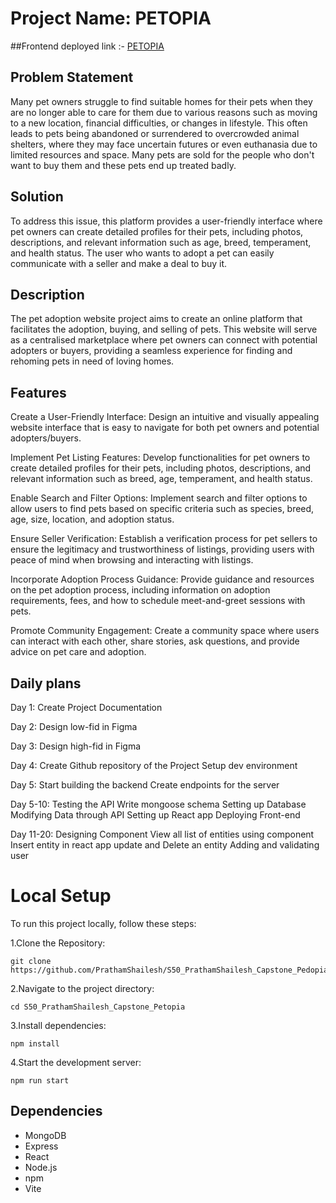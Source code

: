 # Project Name: PETOPIA

##Frontend deployed link :- [PETOPIA](https://profound-cajeta-01bd6a.netlify.app/)
## Problem Statement
Many pet owners struggle to find suitable homes for their pets when they are no longer able to care for them due to various reasons such as moving to a new location, financial difficulties, or changes in lifestyle. This often leads to pets being abandoned or surrendered to overcrowded animal shelters, where they may face uncertain futures or even euthanasia due to limited resources and space.
Many pets are sold for the people who don't want to buy them and these pets end up treated badly.


## Solution 
To address this issue, this platform provides a user-friendly interface where pet owners can create detailed profiles for their pets, including photos, descriptions, and relevant information such as age, breed, temperament, and health status. The user who wants to adopt a pet can easily communicate with a seller and make a deal to buy it.

## Description
The pet adoption website project aims to create an online platform that facilitates the adoption, buying, and selling of pets. This website will serve as a centralised marketplace where pet owners can connect with potential adopters or buyers, providing a seamless experience for finding and rehoming pets in need of loving homes.

## Features
Create a User-Friendly Interface: Design an intuitive and visually appealing website interface that is easy to navigate for both pet owners and potential adopters/buyers.

Implement Pet Listing Features: Develop functionalities for pet owners to create detailed profiles for their pets, including photos, descriptions, and relevant information such as breed, age, temperament, and health status.

Enable Search and Filter Options: Implement search and filter options to allow users to find pets based on specific criteria such as species, breed, age, size, location, and adoption status.

Ensure Seller Verification: Establish a verification process for pet sellers to ensure the legitimacy and trustworthiness of listings, providing users with peace of mind when browsing and interacting with listings.

Incorporate Adoption Process Guidance: Provide guidance and resources on the pet adoption process, including information on adoption requirements, fees, and how to schedule meet-and-greet sessions with pets.

Promote Community Engagement: Create a community space where users can interact with each other, share stories, ask questions, and provide advice on pet care and adoption.


## Daily plans

Day 1:
Create Project Documentation

Day 2:
Design low-fid in Figma

Day 3:
Design high-fid in Figma

Day 4:
Create Github repository of the Project
Setup dev environment

Day 5:
Start building the backend
Create endpoints for the server

Day 5-10:
Testing the API
Write mongoose schema
Setting up Database
Modifying Data through API
Setting up React app
Deploying Front-end

Day 11-20:
Designing Component
View all list of entities using component
Insert entity in react app
update and Delete an entity
Adding and validating user

# Local Setup
To run this project locally, follow these steps:

1.Clone the Repository:
```
git clone https://github.com/PrathamShailesh/S50_PrathamShailesh_Capstone_Pedopia.git
```

2.Navigate to the project directory:
```
cd S50_PrathamShailesh_Capstone_Petopia
```

3.Install dependencies:
```
npm install
```

4.Start the development server:
```
npm run start
```

## Dependencies
- MongoDB
- Express
- React
- Node.js
- npm
- Vite
